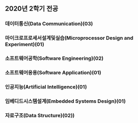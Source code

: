 ## 2020년 2학기 전공

### 데이터통신(Data Communication)(03)

### 마이크로프로세서설계및실습(Microprocessor Design and Experiment)(01)

### 소프트웨어공학(Software Engineering)(02)

### 소프트웨어응용(Software Application)(01)

### 인공지능(Artificial Intelligence)(01)

### 임베디드시스템설계(Embedded Systems Design)(01)

### 자료구조(Data Structure)(02))

